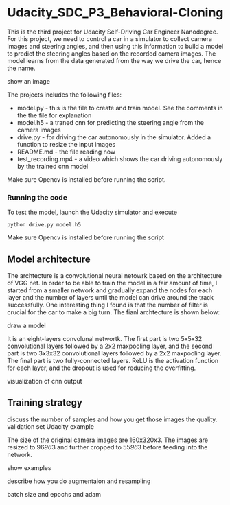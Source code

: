 # Udacity_SDC_P3_Behavioral-Cloning
This is the third project for Udacity Self-Driving Car Engineer Nanodegree. For this project, we need to control a car in a simulator to collect camera images and steering angles, and then using this information to build a model to predict the steering angles based on the recorded camera images. The model learns from the data generated from the way we drive the car, hence the name.

show an image

The projects includes the following files:
* model.py - this is the file to create and train model. See the comments in the the file for explanation  
* model.h5 - a traned cnn for predicting the steering angle from the camera images 
* drive.py - for driving the car autonomously in the simulator. Added a function to resize the input images
* README.md - the file reading now
* test_recording.mp4 - a video which shows the car driving autonomously by the trained cnn model

Make sure Opencv is installed before running the script.

### Running the code
To test the model, launch the Udacity simulator and execute
```
python drive.py model.h5
```
Make sure Opencv is installed before running the script

## Model architecture
The archtecture is a convolutional neural netowrk based on the architecture of VGG net. In order to be able to train the model in a fair amount of time, I started from a smaller network and gradually expand the nodes for each layer and the number of layers until the model can drive around the track successfully. One interesting thing I found is that the number of filter is crucial for the car to make a big turn. The fianl archtecture is shown below:

draw a model

It is an eight-layers convolunal networtk. The first part is two 5x5x32 convolutional layers followed by a 2x2 maxpooling layer, and the second part is two 3x3x32 convolutional layers followed by a 2x2 maxpooling layer. The final part is two fully-connected layers. ReLU is the activation function for each layer, and the dropout is used for reducing the overfitting. 

visualization of cnn output

## Training strategy
discuss the number of samples and how you get those images the quality. validation set Udacity example

The size of the original camera images are 160x320x3. The images are resized to 96*96*3 and further cropped to 55*96*3 before feeding into the network.

show examples

describe how you do augmentaion and resampling

batch size and epochs and adam






